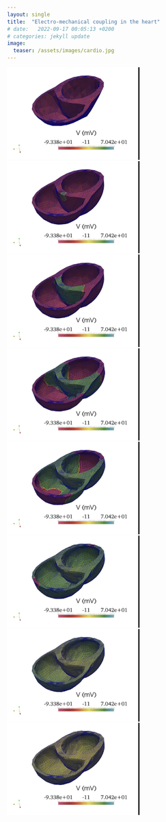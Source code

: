 ```yaml
---
layout: single
title:  "Electro-mechanical coupling in the heart"
# date:   2022-09-17 00:05:13 +0200
# categories: jekyll update
image:
  teaser: /assets/images/cardio.jpg
---
```


<img src="/assets/images/03cardio/cardio001.jpg" alt="mesh_front" width="310"/>
<img src="/assets/images/03cardio/cardio003.jpg" alt="mesh_front" width="310"/>
<img src="/assets/images/03cardio/cardio005.jpg" alt="mesh_front" width="310"/>
<img src="/assets/images/03cardio/cardio007.jpg" alt="mesh_front" width="310"/>

<img src="/assets/images/03cardio/cardio009.jpg" alt="mesh_front" width="310"/>
<img src="/assets/images/03cardio/cardio011.jpg" alt="mesh_front" width="310"/>
<img src="/assets/images/03cardio/cardio013.jpg" alt="mesh_front" width="310"/>
<img src="/assets/images/03cardio/cardio015.jpg" alt="mesh_front" width="310"/>

